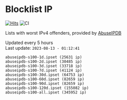 # Blocklist IP

[![Hits](https://hits.seeyoufarm.com/api/count/incr/badge.svg?url=https%3A%2F%2Fgithub.com%2Fborestad%2Fblocklist-ip%2F&count_bg=%2379C83D&title_bg=%23555555&icon=&icon_color=%23E7E7E7&title=hits&edge_flat=false)](https://hits.seeyoufarm.com)  ![CI](https://img.shields.io/github/workflow/status/borestad/blocklist-ip/CI?style=flat-square)

Lists with worst IPv4 offenders, provided by [AbuseIPDB](https://www.abuseipdb.com/)

<!-- FOOTER-PLACEHOLDER -->
Updated every 5 hours<br>
Last update: `2023-08-13 - 01:12:41`
```
abuseipdb-s100-1d.ipset (25631 ip)
abuseipdb-s100-2d.ipset (30485 ip)
abuseipdb-s100-3d.ipset (33718 ip)
abuseipdb-s100-7d.ipset (41124 ip)
abuseipdb-s100-30d.ipset (64753 ip)
abuseipdb-s100-60d.ipset (82659 ip)
abuseipdb-s100-90d.ipset (82659 ip)
abuseipdb-s100-120d.ipset (155082 ip)
abuseipdb-s100-all.ipset (345952 ip)
```
